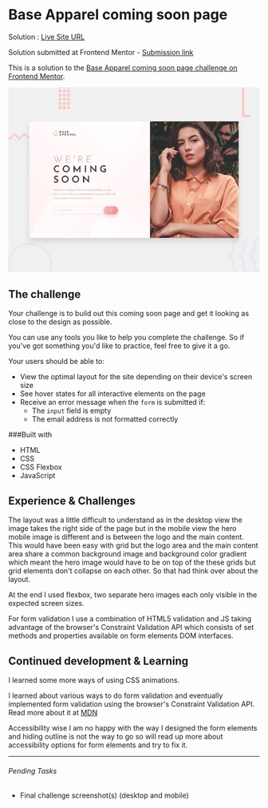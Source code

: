 # Base Apparel coming soon page

Solution : [Live Site URL](https://frontend-mentor-challenges-ecru.vercel.app/base-apparel-coming-soon/)

Solution submitted  at Frontend Mentor - [Submission link](https://www.frontendmentor.io/solutions/base-apparel-coming-soon-page-Bl1ggRnL4)

This is a solution to the [Base Apparel coming soon page challenge on Frontend Mentor](https://www.frontendmentor.io/challenges/base-apparel-coming-soon-page-5d46b47f8db8a7063f9331a0).

![Design preview for the Base Apparel coming soon page coding challenge](./design/desktop-preview.jpg)


## The challenge

Your challenge is to build out this coming soon page and get it looking as close to the design as possible.

You can use any tools you like to help you complete the challenge. So if you've got something you'd like to practice, feel free to give it a go.

Your users should be able to:

- View the optimal layout for the site depending on their device's screen size
- See hover states for all interactive elements on the page
- Receive an error message when the `form` is submitted if:
  - The `input` field is empty
  - The email address is not formatted correctly

###Built with
 
 - HTML
 - CSS
 - CSS Flexbox
 - JavaScript

## Experience & Challenges
The layout was a little difficult to understand as in the desktop view the image  takes the right side of the page but in the mobile view the hero mobile image is different and is between the logo and the main content. This would have been easy with grid but the logo area and the main content area share a common background image and background color gradient which meant the hero image would have to be on top of the these grids but grid elements don't collapse on each other. So that had think over about the layout. 

At the end I used flexbox, two separate hero images each only visible in the expected screen sizes. 

For form validation I use a combination of HTML5 validation and JS taking advantage of the browser's Constraint Validation API which consists of set methods and properties available on form elements DOM interfaces. 

## Continued development & Learning

I learned some more ways of using CSS animations. 

I learned about various ways to do form validation and eventually implemented form validation using the browser's Constraint Validation API. Read more about it at [MDN](https://developer.mozilla.org/en-US/docs/Web/API/Constraint_validation)

Accessibility wise I am no happy with the way I designed the form elements and hiding outline is not the way to go so will read up more about accessibility options for form elements and try to fix it. 

---

###### Pending Tasks 

- Final challenge screenshot(s) (desktop and mobile)
